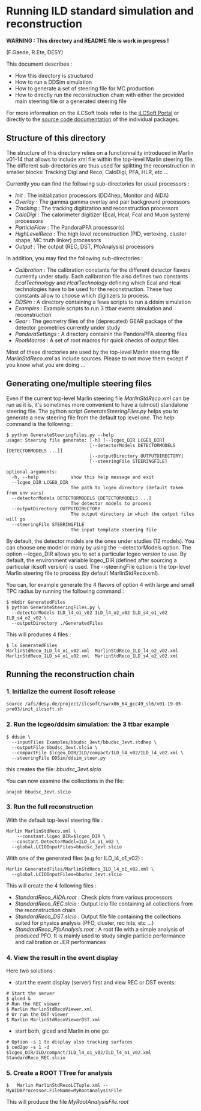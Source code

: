 # Running ILD standard simulation and reconstruction

**WARNING : This directory and README file is work in progress !**

(F.Gaede, R.Ete, DESY)

<!---	  
   06/2015  F.G:  updated to use lcgeo/ddsim
   12/2011: F.G.: updated to new ILD_01_dev model 
   06/2012: J.E.: updated to new ILD_o{1,2,3}_v01 models
   11/2017: R.E.: updated to run in production mode
-->

This document describes :
- How this directory is structured
- How to run a DDSim simulation
- How to generate a set of steering file for MC production
- How to directly run the reconstruction chain with either the provided main steering file or a generated steering file

For more information on the iLCSoft tools refer to the [iLCSoft Portal](http://ilcsoft.desy.de)
or directly to the [source code documentation](http://ilcsoft.desy.de/v01-19-01/package_doc.html) of the individual packages.

## Structure of this directory

The structure of this directory relies on a functionnality introduced in Marlin v01-14 that allows to include xml file within the top-level Marlin steering file. The different sub-directories are thus used for splitting the reconstruction in smaller blocks: Tracking Digi and Reco, CaloDigi, PFA, HLR, etc ...

Currently you can find the following sub-directories for usual processors :

- *Init* : The initialization processors (DD4hep, Monitor and AIDA)
- *Overlay* : The gamma gamma overlay and pair background processors
- *Tracking* : The tracking digitization and reconstruction processors
- *CaloDigi* : The calorimeter digitizer (Ecal, Hcal, Fcal and Muon system) processors
- *ParticleFlow* : The PandoraPFA processor(s)
- *HighLevelReco* : The high level reconstruction (PID, vertexing, cluster shape, MC truth linker) processors
- *Output* : The output (REC, DST, PfoAnalysis) processors

In addition, you may find the following sub-directories :

- *Calibration* : The calibration constants for the different detector flavors currently under study. Each calibration file also defines two constants *EcalTechnology* and *HcalTechnology* defining which Ecal and Hcal technologies have to be used for the reconstruction. These two constants allow to choose which digitizers to process. 
- *DDSim* : A directory containing a fews scripts to run a ddsim simulation
- *Examples* : Example scripts to run 3 ttbar events simulation and reconstruction
- *Gear* : The geometry files of the (deprecated) GEAR package of the detector geometries currently under study
- *PandoraSettings* : A directory containin the PandoraPFA steering files
- *RootMacros* : A set of root macros for quick checks of output files

Most of these directories are used by the top-level Marlin steering file *MarlinStdReco.xml* as include sources. Please to not move them except if you know what you are doing ...

## Generating one/multiple steering files

Even if the current top-level Marlin steering file *MarlinStdReco.xml* can be run as it is, it's sometimes more convenient to have a (almost) standalone steering file. The python script *GenerateSteeringFiles.py* helps you to generate a new steering file from the default top level one. The help command is the following :

```shell
$ python GenerateSteeringFiles.py --help
usage: Steering file generate: [-h] [--lcgeo_DIR LCGEO_DIR]
                               [--detectorModels DETECTORMODELS [DETECTORMODELS ...]]
                               [--outputDirectory OUTPUTDIRECTORY]
                               [--steeringFile STEERINGFILE]

optional arguments:
  -h, --help            show this help message and exit
  --lcgeo_DIR LCGEO_DIR
                        The path to lcgeo directory (default taken from env vars)
  --detectorModels DETECTORMODELS [DETECTORMODELS ...]
                        The detector models to process
  --outputDirectory OUTPUTDIRECTORY
                        The output directory in which the output files will go
  --steeringFile STEERINGFILE
                        The input template steering file
```

By default, the detector models are the ones under studies (12 models). You can choose one model or many by using the --detectorModels option. The option --lcgeo_DIR allows you to set a particular lcgeo version to use. By default, the environment variable lcgeo_DIR (defined after sourcing a particular ilcsoft version) is used. The --steeringFile option is the top-level Marlin steering file to process (by default MarlinStdReco.xml).

You can, for example generate the 4 flavors of option 4 with large and small TPC radius by running the following command :

```shell
$ mkdir GeneratedFiles
$ python GenerateSteeringFiles.py \
  --detectorModels ILD_l4_o1_v02 ILD_l4_o2_v02 ILD_s4_o1_v02 ILD_s4_o2_v02 \
  --outputDirectory ./GeneratedFiles
```

This will produces 4 files :

```shell
$ ls GeneratedFiles
MarlinStdReco_ILD_l4_o1_v02.xml  MarlinStdReco_ILD_l4_o2_v02.xml  MarlinStdReco_ILD_s4_o1_v02.xml  MarlinStdReco_ILD_s4_o2_v02.xml
```

## Running the reconstruction chain

### 1. Initialize the current ilcsoft release
   
```shell
source /afs/desy.de/project/ilcsoft/sw/x86_64_gcc49_sl6/v01-19-05-pre03/init_ilcsoft.sh
```


### 2. Run the lcgeo/ddsim simulation: the 3 ttbar example 

```shell
$ ddsim \
  --inputFiles Examples/bbudsc_3evt/bbudsc_3evt.stdhep \
  --outputFile bbudsc_3evt.slcio \
  --compactFile $lcgeo_DIR/ILD/compact/ILD_l4_v02/ILD_l4_v02.xml \
  --steeringFile DDSim/ddsim_steer.py
```

this creates the file: *bbudsc_3evt.slcio*

You can now examine the collections in the file:

```shell
anajob bbudsc_3evt.slcio
```

### 3. Run the full reconstruction

With the default top-level steering file :

```shell
Marlin MarlinStdReco.xml \
	--constant.lcgeo_DIR=$lcgeo_DIR \
  --constant.DetectorModel=ILD_l4_o1_v02 \
  --global.LCIOInputFiles=bbudsc_3evt.slcio
```

With one of the generated files (e.g for ILD_l4_o1_v02) :

```shell
Marlin GeneratedFiles/MarlinStdReco_ILD_l4_o1_v02.xml \
  --global.LCIOInputFiles=bbudsc_3evt.slcio
```

This will create the 4 following files :
- *StandardReco_AIDA.root* : Check plots from various processors
- *StandardReco_REC.slcio* : Output lcio file containing all collections from the reconstruction chain
- *StandardReco_DST.slcio* : Output file file containing the collections suited for physics analysis (PFO, cluster, rec hits, etc ...)
- *StandardReco_PfoAnalysis.root* : A root file with a simple analysis of produced PFO. It is mainly used to study single particle performance and calibration or JER performances


### 4. View the result in the event display

Here two solutions :

- start the event display (server) first and view REC or DST events:

```shell
# Start the server
$ glced &
# Run the REC viewer
$ Marlin MarlinStdRecoViewer.xml
# Or run the DST viewer
$ Marlin MarlinStdRecoViewerDST.xml
```

- start both, glced and Marlin in one go:
```shell
# Option -s 1 to display also tracking surfaces
$ ced2go -s 1 -d $lcgeo_DIR/ILD/compact/ILD_l4_o1_v02/ILD_l4_o1_v02.xml StandardReco_REC.slcio
```

### 5. Create a ROOT TTree for analysis

```shell
$	Marlin MarlinStdRecoLCTuple.xml --MyAIDAProcessor.FileName=MyRootAnalysisFile
```

This will produce the file *MyRootAnalysisFile.root*

